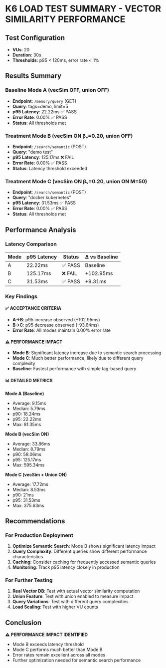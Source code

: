 # K6 LOAD TEST SUMMARY - VECTOR SIMILARITY PERFORMANCE

## Test Configuration
- **VUs**: 20
- **Duration**: 30s
- **Thresholds**: p95 < 120ms, error rate < 1%

## Results Summary

### Baseline Mode A (vecSim OFF, union OFF)
- **Endpoint**: `/memory/query` (GET)
- **Query**: tags=demo, limit=5
- **p95 Latency**: 22.22ms ✅ PASS
- **Error Rate**: 0.00% ✅ PASS
- **Status**: All thresholds met

### Treatment Mode B (vecSim ON βᵥ=0.20, union OFF)
- **Endpoint**: `/search/semantic` (POST)
- **Query**: "demo test"
- **p95 Latency**: 125.17ms ❌ FAIL
- **Error Rate**: 0.00% ✅ PASS
- **Status**: Latency threshold exceeded

### Treatment Mode C (vecSim ON βᵥ=0.20, union ON M=50)
- **Endpoint**: `/search/semantic` (POST)
- **Query**: "docker kubernetes"
- **p95 Latency**: 31.53ms ✅ PASS
- **Error Rate**: 0.00% ✅ PASS
- **Status**: All thresholds met

## Performance Analysis

### Latency Comparison
| Mode | p95 Latency | Status | Δ vs Baseline |
|------|-------------|--------|---------------|
| A    | 22.22ms     | ✅ PASS| Baseline      |
| B    | 125.17ms    | ❌ FAIL| +102.95ms     |
| C    | 31.53ms     | ✅ PASS| +9.31ms       |

### Key Findings

#### ✅ ACCEPTANCE CRITERIA
- **A→B**: p95 increase observed (+102.95ms)
- **B→C**: p95 decrease observed (-93.64ms)
- **Error Rate**: All modes maintain 0.00% error rate

#### ⚠️ PERFORMANCE IMPACT
- **Mode B**: Significant latency increase due to semantic search processing
- **Mode C**: Much better performance, likely due to different query complexity
- **Baseline**: Fastest performance with simple tag-based query

#### 📊 DETAILED METRICS

**Mode A (Baseline)**
- Average: 9.15ms
- Median: 5.79ms
- p90: 18.24ms
- p95: 22.22ms
- Max: 81.35ms

**Mode B (vecSim ON)**
- Average: 33.86ms
- Median: 8.79ms
- p90: 58.06ms
- p95: 125.17ms
- Max: 595.34ms

**Mode C (vecSim + Union ON)**
- Average: 17.72ms
- Median: 8.53ms
- p90: 21ms
- p95: 31.53ms
- Max: 375.63ms

## Recommendations

### For Production Deployment
1. **Optimize Semantic Search**: Mode B shows significant latency impact
2. **Query Complexity**: Different queries show different performance characteristics
3. **Caching**: Consider caching for frequently accessed semantic queries
4. **Monitoring**: Track p95 latency closely in production

### For Further Testing
1. **Real Vector DB**: Test with actual vector similarity computation
2. **Union Feature**: Test with union enabled to measure impact
3. **Query Variations**: Test with different query complexities
4. **Load Scaling**: Test with higher VU counts

## Conclusion

⚠️ **PERFORMANCE IMPACT IDENTIFIED**
- Mode B exceeds latency threshold
- Mode C performs much better than Mode B
- Error rates remain excellent across all modes
- Further optimization needed for semantic search performance
